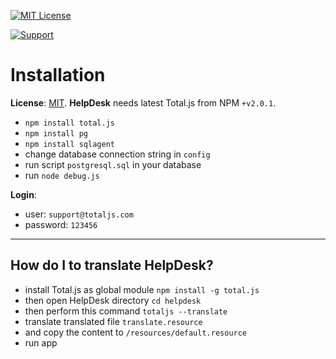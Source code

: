 [![MIT License][license-image]][license-url]

[![Support](https://www.totaljs.com/img/button-support.png)](https://www.totaljs.com/support/)

# Installation

__License__: [MIT](license.txt). __HelpDesk__ needs latest Total.js from NPM `+v2.0.1`.

- `npm install total.js`
- `npm install pg`
- `npm install sqlagent`
- change database connection string in `config`
- run script `postgresql.sql` in your database
- run `node debug.js`

__Login__:
- user: `support@totaljs.com`
- password: `123456`

---

## How do I to translate HelpDesk?

- install Total.js as global module `npm install -g total.js`
- then open HelpDesk directory `cd helpdesk`
- then perform this command `totaljs --translate`
- translate translated file `translate.resource`
- and copy the content to `/resources/default.resource`
- run app

[license-image]: https://img.shields.io/badge/license-MIT-blue.svg?style=flat
[license-url]: license.txt
